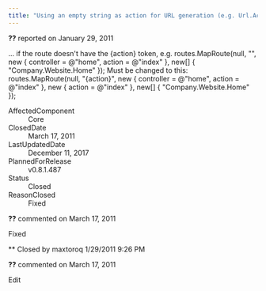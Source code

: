 ```yaml
---
title: "Using an empty string as action for URL generation (e.g. Url.Action(\"\")) does not work #32"
---
```

<div class="issue-report"><div class="issue-header"><b>??</b> reported on <time datetime="2011-01-29T21:07:46.47-08:00" title="2011-01-29T21:07:46.47-08:00">January 29, 2011</time></div><div class="issue-message" markdown="1">

... if the route doesn't have the {action} token, e.g.&#xD;
&#xD;
routes.MapRoute(null, "",&#xD;
   new { controller = @"home", action = @"index" },&#xD;
   new[] { "Company.Website.Home" });&#xD;
&#xD;
Must be changed to this:&#xD;
&#xD;
routes.MapRoute(null, "{action}", &#xD;
   new { controller = @"home", action = @"index" }, &#xD;
   new { action = @"index" }, &#xD;
   new[] { "Company.Website.Home" });

</div><div class="issue-footer"><dl><dt>AffectedComponent</dt><dd>Core</dd><dt>ClosedDate</dt><dd><time datetime="2011-03-17T12:42:27.857-07:00" title="2011-03-17T12:42:27.857-07:00">March 17, 2011</time></dd><dt>LastUpdatedDate</dt><dd><time datetime="2017-12-11T02:15:56.247-08:00" title="2017-12-11T02:15:56.247-08:00">December 11, 2017</time></dd><dt>PlannedForRelease</dt><dd>v0.8.1.487</dd><dt>Status</dt><dd>Closed</dd><dt>ReasonClosed</dt><dd>Fixed</dd></dl></div></div><div id="comment-77652" class="issue-comment"><div class="issue-header"><b>??</b> commented on <time datetime="2011-03-17T12:41:49.71-07:00" title="2011-03-17T12:41:49.71-07:00">March 17, 2011</time></div><div class="issue-message" markdown="1">

Fixed&#xD;


** Closed by maxtoroq 1/29/2011 9:26 PM

</div></div><div id="comment-77653" class="issue-comment"><div class="issue-header"><b>??</b> commented on <time datetime="2011-03-17T12:41:49.87-07:00" title="2011-03-17T12:41:49.87-07:00">March 17, 2011</time></div><div class="issue-message" markdown="1">

Edit

</div></div>